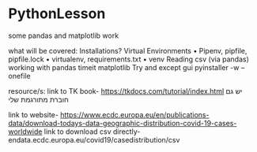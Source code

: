 # PythonLesson

some pandas and matplotlib work

what will be covered:
Installations?
Virtual Environments
• Pipenv, pipfile, pipfile.lock
• virtualenv, requirements.txt
• venv
Reading csv (via pandas)
working with pandas
timeit
matplotlib
Try and except
gui
pyinstaller -w –onefile

resource/s:
link to TK book- https://tkdocs.com/tutorial/index.html
יש גם חוברת מתורגמת שלי

link to website- https://www.ecdc.europa.eu/en/publications-data/download-todays-data-geographic-distribution-covid-19-cases-worldwide
link to download csv directly- endata.ecdc.europa.eu/covid19/casedistribution/csv
